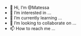 - 👋 Hi, I’m @Matessa
- 👀 I’m interested in ...
- 🌱 I’m currently learning ...
- 💞️ I’m looking to collaborate on ...
- 📫 How to reach me ...

<!---
Matessa/Matessa is a ✨ special ✨ repository because its `README.md` (this file) appears on your GitHub profile.
You can click the Preview link to take a look at your changes.
--->
